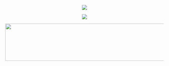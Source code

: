 <p align="center">
  <img src="https://readme-typing-svg.demolab.com/?lines=Ilyes%20Teffaha&font=Fira%20Code&center=true&width=440&height=45&color=f75c7e&vCenter=true&size=22&pause=1000" />
</p>

<p align="center">
  <!-- Typing SVG by DenverCoder1 - https://github.com/DenverCoder1/readme-typing-svg -->
  <img src="https://readme-typing-svg.demolab.com/?lines=Full-stack%20web%20developer;Software%20Engineer;Always%20learning%20new%20things&font=Fira%20Code&center=true&width=440&height=45&color=f75c7e&vCenter=true&size=22&pause=1000" /></a>
</p>


<a href="https://github.com/devxb/gitanimals">
  <img
    src="https://render.gitanimals.org/lines/IlyesTeffaha?pet-id=662271963108184045"
    width="600"
    height="120"
  />
</a>
  
